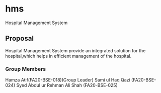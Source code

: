 # hms
Hospital Management System
## Proposal
Hospital Management System provide an integrated solution for the hospital,which helps in efficient management of the hospital.
### Group Members
Hamza Atif(FA20-BSE-018)(Group Leader)
Sami ul Haq Qazi (FA20-BSE-024)
Syed Abdul ur Rehman Ali Shah (FA20-BSE-025)

